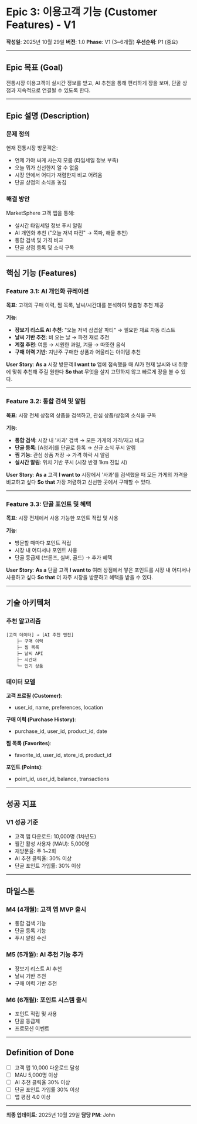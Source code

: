 # Epic 3: 이용고객 기능 (Customer Features) - V1

**작성일**: 2025년 10월 29일
**버전**: 1.0
**Phase**: V1 (3~6개월)
**우선순위**: P1 (중요)

---

## Epic 목표 (Goal)

전통시장 이용고객이 실시간 정보를 받고, AI 추천을 통해 편리하게 장을 보며, 단골 상점과 지속적으로 연결될 수 있도록 한다.

---

## Epic 설명 (Description)

### 문제 정의
현재 전통시장 방문객은:
- 언제 가야 싸게 사는지 모름 (타임세일 정보 부족)
- 오늘 뭐가 신선한지 알 수 없음
- 시장 안에서 어디가 저렴한지 비교 어려움
- 단골 상점의 소식을 놓침

### 해결 방안
MarketSphere 고객 앱을 통해:
- 실시간 타임세일 정보 푸시 알림
- AI 개인화 추천 ("오늘 저녁 파전" → 쪽파, 해물 추천)
- 통합 검색 및 가격 비교
- 단골 상점 등록 및 소식 구독

---

## 핵심 기능 (Features)

### Feature 3.1: AI 개인화 큐레이션

**목표**: 고객의 구매 이력, 찜 목록, 날씨/시간대를 분석하여 맞춤형 추천 제공

**기능**:
- **장보기 리스트 AI 추천**: "오늘 저녁 삼겹살 파티" → 필요한 재료 자동 리스트
- **날씨 기반 추천**: 비 오는 날 → 파전 재료 추천
- **계절 추천**: 여름 → 시원한 과일, 겨울 → 따뜻한 음식
- **구매 이력 기반**: 지난주 구매한 상품과 어울리는 아이템 추천

**User Story**:
**As a** 시장 방문객
**I want to** 앱에 접속했을 때 AI가 현재 날씨와 내 취향에 맞춰 추천해 주길 원한다
**So that** 무엇을 살지 고민하지 않고 빠르게 장을 볼 수 있다.

---

### Feature 3.2: 통합 검색 및 알림

**목표**: 시장 전체 상점의 상품을 검색하고, 관심 상품/상점의 소식을 구독

**기능**:
- **통합 검색**: 시장 내 '사과' 검색 → 모든 가게의 가격/재고 비교
- **단골 등록**: [A청과]를 단골로 등록 → 신규 소식 푸시 알림
- **찜 기능**: 관심 상품 저장 → 가격 하락 시 알림
- **실시간 알림**: 위치 기반 푸시 (시장 반경 1km 진입 시)

**User Story**:
**As a** 고객
**I want to** 시장에서 '사과'를 검색했을 때 모든 가게의 가격을 비교하고 싶다
**So that** 가장 저렴하고 신선한 곳에서 구매할 수 있다.

---

### Feature 3.3: 단골 포인트 및 혜택

**목표**: 시장 전체에서 사용 가능한 포인트 적립 및 사용

**기능**:
- 방문할 때마다 포인트 적립
- 시장 내 어디서나 포인트 사용
- 단골 등급제 (브론즈, 실버, 골드) → 추가 혜택

**User Story**:
**As a** 단골 고객
**I want to** 여러 상점에서 쌓은 포인트를 시장 내 어디서나 사용하고 싶다
**So that** 더 자주 시장을 방문하고 혜택을 받을 수 있다.

---

## 기술 아키텍처

### 추천 알고리즘

```
[고객 데이터] → [AI 추천 엔진]
    ├─ 구매 이력
    ├─ 찜 목록
    ├─ 날씨 API
    ├─ 시간대
    └─ 인기 상품
```

### 데이터 모델

**고객 프로필 (Customer)**:
- user_id, name, preferences, location

**구매 이력 (Purchase History)**:
- purchase_id, user_id, product_id, date

**찜 목록 (Favorites)**:
- favorite_id, user_id, store_id, product_id

**포인트 (Points)**:
- point_id, user_id, balance, transactions

---

## 성공 지표

### V1 성공 기준

- 고객 앱 다운로드: 10,000명 (1차년도)
- 월간 활성 사용자 (MAU): 5,000명
- 재방문율: 주 1~2회
- AI 추천 클릭율: 30% 이상
- 단골 포인트 가입률: 30% 이상

---

## 마일스톤

### M4 (4개월): 고객 앱 MVP 출시
- 통합 검색 기능
- 단골 등록 기능
- 푸시 알림 수신

### M5 (5개월): AI 추천 기능 추가
- 장보기 리스트 AI 추천
- 날씨 기반 추천
- 구매 이력 기반 추천

### M6 (6개월): 포인트 시스템 출시
- 포인트 적립 및 사용
- 단골 등급제
- 프로모션 이벤트

---

## Definition of Done

- [ ] 고객 앱 10,000 다운로드 달성
- [ ] MAU 5,000명 이상
- [ ] AI 추천 클릭율 30% 이상
- [ ] 단골 포인트 가입률 30% 이상
- [ ] 앱 평점 4.0 이상

---

**최종 업데이트**: 2025년 10월 29일
**담당 PM**: John
